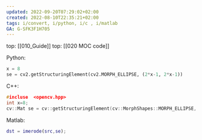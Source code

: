 ```yaml
---
updated: 2022-09-20T07:29:02+02:00
created: 2022-08-10T22:35:21+02:00
tags: i/convert, i/python, i/c , i/matlab
GA: G-SFK3F1H705
---
```

top: [[010_Guide]]
top: [[020 MOC code]]

Python:
```py
x = 8
se = cv2.getStructuringElement(cv2.MORPH_ELLIPSE, (2*x-1, 2*x-1))
```

C++:
```cpp
#incluse  <opencv.hpp>
int x=8;
cv::Mat se = cv::getStructuringElement(cv::MorphShapes::MORPH_ELLIPSE, cv::Size(2*x-1, 2*x-1));
```

Matlab:
```matlab
dst = imerode(src,se);
```

